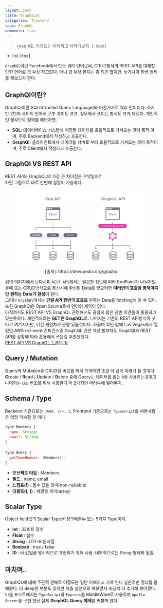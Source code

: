 ```yaml
---
layout: post
title: GraphQL#1
categories: frontend
tags: GraphQL
comments: true
---
```


> graphQL 이정도는 이해하고 넘어가보자.
{:.lead}
* list
{:toc}

<code>GraphQl</code>이란 Facebook에서 만든 쿼리 언어로써, CRUD방식의 REST API를 대체할 만한 언어로 급 부상 하고있다. 아니 급 부상 한지는 좀 되긴 했지만, 늦게나마 한번 정리를 해보고자 한다.

## GraphQl이란?
GraphQl이란 SQL(Structed Query Language)와 마찬가지로 쿼리 언어이다. 하지만 2언어 사이의 언어적 구조 차이도 크고, 실무에서 쓰이는 방식도 크게 다르다. 개인적인 생각으로 정의를 해보자면,
- **SQL**: 데이터베이스 시스템에 저장된 데이터를 효율적으로 가져오는 것이 목적 이며, 주로 Backend에서 작성하고 호출한다.
- **GraphQl**: 클라이언트에서 데이터를 서버로 부터 효율적으로 가져오는 것이 목적이며, 주로 Client에서 작성하고 호출한다.

## GraphQl VS REST API
REST API와 GraphQL의 가장 큰 차이점은 무엇일까?  
하단 그림으로 바로 한번에 설명이 가능하다.  
  
<figure>
  <img alt="slack message" src="/assets/img/blog/200225/graphql-api.jpg" />
  <figcaption align="center">[출처]: https://devopedia.org/graphql</figcaption>
</figure>
  
위의 이미지에서 보다시피 <code>REST API</code>에서는 필요한 정보에 따라 EndPoint가 나눠져있을때 또는 CRUD방식으로 통신시에 완성된 Data를 얻으려면 **여러번의 호출을 통해야지만 원하는 Data가 완성**이 된다.  
그러나 <code>GrpahQl</code>에서는 **단일 API 한번의 호출로** 원하는 Data를 fetching해 올 수 있다. 또한 GraphQl은 Open Source로써 언어의 제약이 없다.  
아직까지도 REST API VS GraphQL 관련해서도 굉장히 많은 찬반 의견들이 핑퐁되고 있는듯하다. 개인적으로는 **GET은 GraphQL**로. 나머지는 기존의 REST API방식이 낫다고 여겨지지만, 이건 개인차가 분명 있을것이다. 하물며 작년 말에 Las Vegas에서 열렸던 AWS re:Invent 컨퍼런스중 GraphQL 관련 섹션 발표자도 GraphQl과 REST API를 상황에 따라 혼용해서 쓰는걸 추천했었다.  
[REST API VS GraphQL 토론의 장](https://news.ycombinator.com/item?id=17565508)

## Query / Mutation
Query와 Mutation을 CRUD랑 비교를 해서 기억하면 조금 더 쉽게 이해가 될 것이다.  
**C**reate / **R**ead / **U**pdate / **D**elete 중에 Query는 데이터를 읽는 <code>R</code>을 사용하는것이고 나머지는 <code>CUD</code> 변조를 위해 사용한다 이 2가지만 머리속에 넣어두자.

## Schema / Type
Backend 기준으로는 <code>JAVA, C++, C</code>, Frontend 기준으로는 <code>Typescript</code>를 써본사람은 엄청 익숙할 것 이다.
  
~~~js
type Members {
  name: String!
  email: String
}

type Query {
  getTeamMember: [Members!]!
}
~~~
  
- **오브젝트 타입** : Members
- **필드** : name, email
- **느낌표(!)** : 필수 값을 의미(non-nullable)
- **대괄호([, ])** : 배열을 의미(array)
  
## Scalar Type
Object field값의 Scalar Type을 정의해줄수 있는 5가지 Type이다.
- **Int** : 32비트 정수
- **Float** : 실수
- **String** : UTF-8 문자열
- **Boolean** : true / false
- **ID** : id 값임을 명시적으로 표현하기 위해 사용. 내부적으로는 String 형태와 동일

## 마치며..
GraphQL에 대해 주관적 견해로 이정도는 일단 이해하고 가야 된다 싶은것만 정리를 좀 해봤다. 더 deep한 부분도 있지만 차츰 실전으로 써보면서 조금씩 더 추가해 봐야겠다.  
다음 포스트에서는 <code>TypeScript</code>와 <code>Express</code>를 MiddleWare로 사용하여 <code>Apollo Server</code>를 구현 한뒤 실제 **GraphQL Query 예제**를 써볼까 한다.